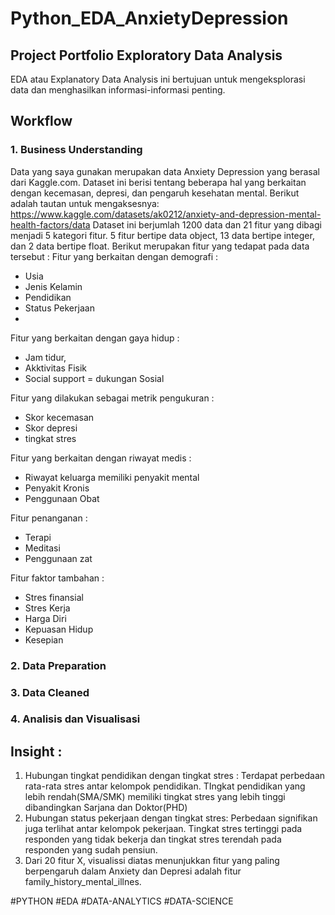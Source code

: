 # Python_EDA_AnxietyDepression

## Project Portfolio Exploratory Data Analysis

EDA atau Explanatory Data Analysis ini bertujuan untuk mengeksplorasi data dan menghasilkan informasi-informasi penting. 
## Workflow
### 1. Business Understanding
Data yang saya gunakan merupakan data Anxiety Depression yang berasal dari Kaggle.com. Dataset ini berisi tentang beberapa hal yang berkaitan dengan kecemasan, depresi, dan pengaruh kesehatan mental. Berikut adalah tautan untuk mengaksesnya: https://www.kaggle.com/datasets/ak0212/anxiety-and-depression-mental-health-factors/data 
Dataset ini berjumlah 1200 data dan 21 fitur yang dibagi menjadi 5 kategori fitur. 5 fitur bertipe data object, 13 data bertipe integer, dan 2 data bertipe float.
 Berikut merupakan fitur yang tedapat pada data tersebut :
Fitur yang berkaitan dengan demografi : 
- Usia
- Jenis Kelamin
- Pendidikan
- Status Pekerjaan
- 
Fitur yang berkaitan dengan gaya hidup :   
- Jam tidur,
- Akktivitas Fisik
- Social support  = dukungan Sosial

Fitur yang dilakukan sebagai metrik pengukuran :
- Skor kecemasan
- Skor depresi
- tingkat stres

Fitur yang berkaitan dengan riwayat medis :
- Riwayat keluarga memiliki penyakit mental
- Penyakit Kronis
- Penggunaan Obat

Fitur penanganan :
- Terapi
- Meditasi
- Penggunaan zat

Fitur faktor tambahan :
- Stres finansial
- Stres Kerja
- Harga Diri
- Kepuasan Hidup
- Kesepian


   
### 2. Data Preparation
### 3. Data Cleaned
### 4. Analisis dan Visualisasi



## Insight  :
1. Hubungan tingkat pendidikan dengan tingkat stres :
Terdapat perbedaan rata-rata stres antar kelompok pendidikan.
TIngkat pendidikan yang lebih rendah(SMA/SMK) memiliki tingkat stres yang lebih tinggi dibandingkan Sarjana dan Doktor(PHD)
2. Hubungan status pekerjaan dengan tingkat stres:
Perbedaan signifikan juga terlihat antar kelompok pekerjaan.
Tingkat stres tertinggi pada responden yang tidak bekerja dan tingkat stres terendah pada responden yang sudah pensiun.
3. Dari 20 fitur X, visualissi diatas menunjukkan fitur yang paling berpengaruh dalam Anxiety dan Depresi adalah fitur family_history_mental_illnes.





#PYTHON #EDA #DATA-ANALYTICS #DATA-SCIENCE
